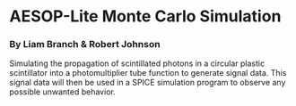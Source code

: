 # AESOP-Lite Monte Carlo Simulation
### By Liam Branch & Robert Johnson
Simulating the propagation of scintillated photons in a circular plastic scintillator into a photomultiplier tube function to generate signal data. This signal data will then be used in a SPICE simulation program to observe any possible unwanted behavior.